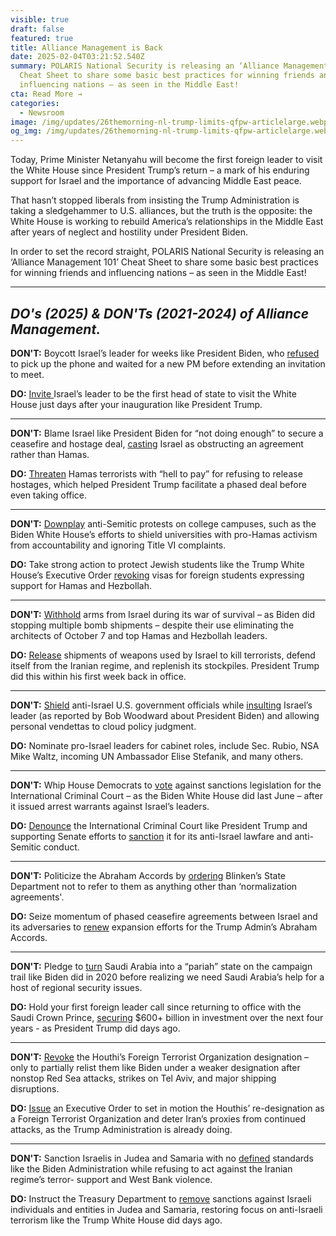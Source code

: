 ```yaml
---
visible: true
draft: false
featured: true
title: Alliance Management is Back
date: 2025-02-04T03:21:52.540Z
summary: POLARIS National Security is releasing an ‘Alliance Management 101’
  Cheat Sheet to share some basic best practices for winning friends and
  influencing nations – as seen in the Middle East!
cta: Read More →
categories:
  - Newsroom
image: /img/updates/26themorning-nl-trump-limits-qfpw-articlelarge.webp
og_img: /img/updates/26themorning-nl-trump-limits-qfpw-articlelarge.webp
---
```

Today, Prime Minister Netanyahu will become the first foreign leader to visit the White House since President Trump’s return – a mark of his enduring support for Israel and the importance of advancing Middle East peace.

That hasn’t stopped liberals from insisting the Trump Administration is taking a sledgehammer to U.S. alliances, but the truth is the opposite: the White House is working to rebuild America’s relationships in the Middle East after years of neglect and hostility under President Biden.

In order to set the record straight, POLARIS National Security is releasing an ‘Alliance Management 101’ Cheat Sheet to share some basic best practices for winning friends and influencing nations – as seen in the Middle East!

- - -

## *DO's (2025) & DON'Ts (2021-2024) of Alliance Management.*

**DON'T:** Boycott Israel’s leader for weeks like President Biden, who [refused](https://www.politico.com/news/2021/08/18/israel-naftali-bennett-white-house-visit-505950) to pick up the phone and waited for a new PM before extending an invitation to meet.

**DO:** [Invite ](https://www.bbc.com/news/articles/c78xzlxl3vjo)Israel’s leader to be the first head of state to visit the White House just days after your inauguration like President Trump.

- - -

**DON'T:** Blame Israel like President Biden for “not doing enough” to secure a ceasefire and hostage deal, [casting](https://www.cnn.com/2024/09/02/politics/biden-netanyahu-ceasefire-hostage-deal/index.html) Israel as obstructing an agreement rather than Hamas.

**DO:** [Threaten](https://thenationaldesk.com/news/americas-news-now/president-elect-donald-trump-all-hell-will-break-loose-if-hostages-arent-released-by-inauguration-day-israel-hamas-war-gaza-strip-oct-7-attack) Hamas terrorists with “hell to pay” for refusing to release hostages, which helped President Trump facilitate a phased deal before even taking office.

- - -

**DON'T:** [Downplay](https://nypost.com/2024/04/22/us-news/biden-condemns-antisemitic-protests-those-who-dont-understand-palestinians-in-echo-of-trump-both-sides-remark/) anti-Semitic protests on college campuses, such as the Biden White House’s efforts to shield universities with pro-Hamas activism from accountability and ignoring Title VI complaints.

**DO:** Take strong action to protect Jewish students like the Trump White House’s Executive Order [revoking](https://jewishinsider.com/2025/01/trumps-executive-order-combating-antisemitism-wins-bipartisan-praise-from-lawmakers/) visas for foreign students expressing support for Hamas and Hezbollah.

- - -

**DON'T:** [Withhold](https://www.defense.gov/News/Transcripts/Transcript/Article/3771193/pentagon-press-secretary-air-force-maj-gen-pat-ryder-holds-a-press-briefing/#:~:text=Q%3A%20Thanks%2C%20General,leave%20it%20there.) arms from Israel during its war of survival – as Biden did stopping multiple bomb shipments – despite their use eliminating the architects of October 7 and top Hamas and Hezbollah leaders.

**DO:** [Release](https://www.reuters.com/world/us/white-house-makes-2000-pound-bombs-available-israel-undoing-bidens-pause-2025-01-25/) shipments of weapons used by Israel to kill terrorists, defend itself from the Iranian regime, and replenish its stockpiles. President Trump did this within his first week back in office.

- - -

**DON'T:** [Shield](https://www.nytimes.com/2023/11/14/us/politics/israel-biden-letter-gaza-cease-fire.html) anti-Israel U.S. government officials while [insulting](https://www.nytimes.com/2024/10/08/world/middleeast/biden-netanyahu-israel-woodward-book.html) Israel’s leader (as reported by Bob Woodward about President Biden) and allowing personal vendettas to cloud policy judgment.

**DO:** Nominate pro-Israel leaders for cabinet roles, include Sec. Rubio, NSA Mike Waltz, incoming UN Ambassador Elise Stefanik, and many others.

- - -

**DON'T:** Whip House Democrats to [vote](https://www.timesofisrael.com/us-house-passes-bill-to-sanction-icc-for-seeking-israel-arrests-warrants/) against sanctions legislation for the International Criminal Court – as the Biden White House did last June – after it issued arrest warrants against Israel’s leaders.

**DO:** [Denounce](https://trumpwhitehouse.archives.gov/briefings-statements/remarks-president-trump-73rd-session-united-nations-general-assembly-new-york-ny/) the International Criminal Court like President Trump and supporting Senate efforts to [sanction](https://www.politico.com/live-updates/2025/01/28/congress/dems-block-icc-bill-00201030) it for its anti-Israel lawfare and anti- Semitic conduct.

- - -

**DON'T:** Politicize the Abraham Accords by [ordering](https://freebeacon.com/biden-administration/state-department-shuns-term-abraham-accords/) Blinken’s State Department not to refer to them as anything other than ‘normalization agreements'.

**DO:** Seize momentum of phased ceasefire agreements between Israel and its adversaries to [renew](https://www.timesofisrael.com/trump-says-hell-use-gaza-ceasefires-momentum-to-expand-abraham-accords/) expansion efforts for the Trump Admin’s Abraham Accords.

- - -

**DON'T:** Pledge to [turn](https://www.nytimes.com/2021/02/24/us/politics/biden-jamal-khashoggi-saudi-arabia.html) Saudi Arabia into a “pariah” state on the campaign trail like Biden did in 2020 before realizing we need Saudi Arabia’s help for a host of regional security issues.

**DO:** Hold your first foreign leader call since returning to office with the Saudi Crown Prince, [securing](https://www.nbcnews.com/politics/white-house/trump-speaks-saudi-crown-prince-first-foreign-leader-call-second-term-rcna188940) $600+ billion in investment over the next four years - as President Trump did days ago.

- - -

**DON'T:** [Revoke](https://apnews.com/article/joe-biden-donald-trump-civil-wars-yemen-d17b50e3995827838a19fb8bd09e9f64) the Houthi’s Foreign Terrorist Organization designation – only to partially relist them like Biden under a weaker designation after nonstop Red Sea attacks, strikes on Tel Aviv, and major shipping disruptions.

**DO:** [Issue](https://www.whitehouse.gov/presidential-actions/2025/01/designation-of-ansar-allah-as-a-foreign-terrorist-organization/) an Executive Order to set in motion the Houthis’ re-designation as a Foreign Terrorist Organization and deter Iran’s proxies from continued attacks, as the Trump Administration is already doing.

- - -

**DON'T:** Sanction Israelis in Judea and Samaria with no [defined](https://ofac.treasury.gov/media/932576/download?inline) standards like the Biden Administration while refusing to act against the Iranian regime’s terror- support and West Bank violence.

**DO:** Instruct the Treasury Department to [remove](https://ofac.treasury.gov/recent-actions/20250124) sanctions against Israeli individuals and entities in Judea and Samaria, restoring focus on anti-Israeli terrorism like the Trump White House did days ago.